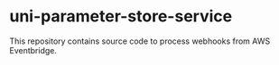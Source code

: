 # uni-parameter-store-service
This repository contains source code to process webhooks from AWS Eventbridge.
